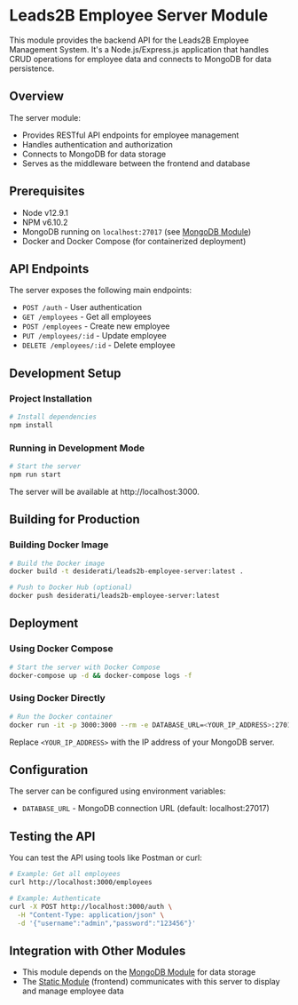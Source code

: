 # Leads2B Employee Server Module

This module provides the backend API for the Leads2B Employee Management System. It's a Node.js/Express.js application
that handles CRUD operations for employee data and connects to MongoDB for data persistence.

## Overview

The server module:

- Provides RESTful API endpoints for employee management
- Handles authentication and authorization
- Connects to MongoDB for data storage
- Serves as the middleware between the frontend and database

## Prerequisites

* Node v12.9.1
* NPM v6.10.2
* MongoDB running on `localhost:27017` (see [MongoDB Module](../demo-leads2b-employee-mongodb/README.md))
* Docker and Docker Compose (for containerized deployment)

## API Endpoints

The server exposes the following main endpoints:

- `POST /auth` - User authentication
- `GET /employees` - Get all employees
- `POST /employees` - Create new employee
- `PUT /employees/:id` - Update employee
- `DELETE /employees/:id` - Delete employee

## Development Setup

### Project Installation

```bash
# Install dependencies
npm install
```

### Running in Development Mode

```bash
# Start the server
npm run start
```

The server will be available at http://localhost:3000.

## Building for Production

### Building Docker Image

```bash
# Build the Docker image
docker build -t desiderati/leads2b-employee-server:latest .

# Push to Docker Hub (optional)
docker push desiderati/leads2b-employee-server:latest
```

## Deployment

### Using Docker Compose

```bash
# Start the server with Docker Compose
docker-compose up -d && docker-compose logs -f
```

### Using Docker Directly

```bash
# Run the Docker container
docker run -it -p 3000:3000 --rm -e DATABASE_URL=<YOUR_IP_ADDRESS>:27017 desiderati/leads2b-employee-server:latest
```

Replace `<YOUR_IP_ADDRESS>` with the IP address of your MongoDB server.

## Configuration

The server can be configured using environment variables:

- `DATABASE_URL` - MongoDB connection URL (default: localhost:27017)

## Testing the API

You can test the API using tools like Postman or curl:

```bash
# Example: Get all employees
curl http://localhost:3000/employees

# Example: Authenticate
curl -X POST http://localhost:3000/auth \
  -H "Content-Type: application/json" \
  -d '{"username":"admin","password":"123456"}'
```

## Integration with Other Modules

- This module depends on the [MongoDB Module](../demo-leads2b-employee-mongodb/README.md) for data storage
- The [Static Module](../demo-leads2b-employee-static/README.md) (frontend) communicates with this server to display and
  manage employee data
